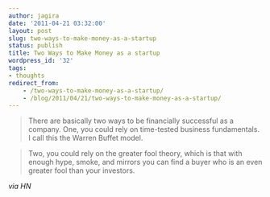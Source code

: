 ```yaml
---
author: jagira
date: '2011-04-21 03:32:00'
layout: post
slug: two-ways-to-make-money-as-a-startup
status: publish
title: Two Ways to Make Money as a startup
wordpress_id: '32'
tags:
- thoughts
redirect_from:
    - /two-ways-to-make-money-as-a-startup/
    - /blog/2011/04/21/two-ways-to-make-money-as-a-startup/
---
```


>There are basically two ways to be financially successful as a
>company. One, you could rely on time-tested business fundamentals.
>I call this the Warren Buffet model.

>Two, you could rely on the greater fool theory, which is that with
>enough hype, smoke, and mirrors you can find a buyer who is an even
>greater fool than your investors.

*via HN*



